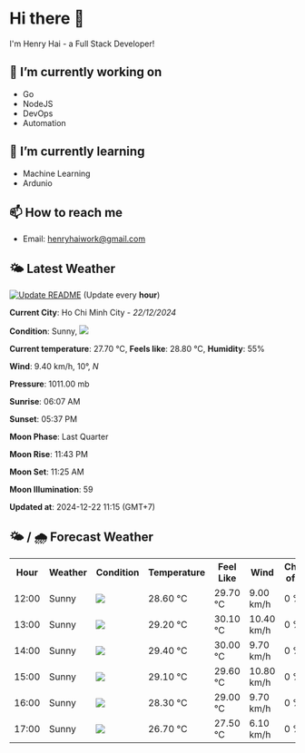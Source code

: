 # Hi there 👋

I'm Henry Hai - a Full Stack Developer!

## 🔭 I’m currently working on

- Go
- NodeJS
- DevOps
- Automation

## 🌱 I’m currently learning

- Machine Learning
- Ardunio

## 📫 How to reach me

- Email: <henryhaiwork@gmail.com>

## 🌤️ Latest Weather
[![Update README](https://github.com/henry0hai/henry0hai/actions/workflows/udpateReadme.yml/badge.svg)](https://github.com/henry0hai/henry0hai/actions/workflows/udpateReadme.yml)
(Update every **hour**)
<!-- CURRENT_WEATHER:START -->
**Current City**: Ho Chi Minh City - *22/12/2024*

**Condition**: Sunny, <img src="https://cdn.weatherapi.com/weather/64x64/day/113.png"/>

**Current temperature**: 27.70 °C, **Feels like**: 28.80 °C, **Humidity**: 55%

**Wind**: 9.40 km/h, 10°, *N*

**Pressure**: 1011.00 mb

**Sunrise**: 06:07 AM

**Sunset**: 05:37 PM

**Moon Phase**: Last Quarter

**Moon Rise**: 11:43 PM

**Moon Set**: 11:25 AM

**Moon Illumination**: 59

**Updated at**: 2024-12-22 11:15 (GMT+7)<!-- CURRENT_WEATHER:END -->

## 🌤️ / 🌧️ Forecast Weather
<!-- FORECAST_WEATHER:START -->
<table>
		<tr>
			<th>Hour</th>
			<th>Weather</th>
			<th>Condition</th>
			<th>Temperature</th>
			<th>Feel Like</th>
			<th>Wind</th>
			<th>Chance of Rain</th>
		</tr>
				<tr>
					<td>12:00</td>
					<td>Sunny</td>
					<td><img src='https://cdn.weatherapi.com/weather/64x64/day/113.png'/></td>
					<td>28.60 °C</td>
					<td>29.70 °C</td>
					<td>9.00 km/h</td>
					<td>0 %</td>
				</tr>
				<tr>
					<td>13:00</td>
					<td>Sunny</td>
					<td><img src='https://cdn.weatherapi.com/weather/64x64/day/113.png'/></td>
					<td>29.20 °C</td>
					<td>30.10 °C</td>
					<td>10.40 km/h</td>
					<td>0 %</td>
				</tr>
				<tr>
					<td>14:00</td>
					<td>Sunny</td>
					<td><img src='https://cdn.weatherapi.com/weather/64x64/day/113.png'/></td>
					<td>29.40 °C</td>
					<td>30.00 °C</td>
					<td>9.70 km/h</td>
					<td>0 %</td>
				</tr>
				<tr>
					<td>15:00</td>
					<td>Sunny</td>
					<td><img src='https://cdn.weatherapi.com/weather/64x64/day/113.png'/></td>
					<td>29.10 °C</td>
					<td>29.60 °C</td>
					<td>10.80 km/h</td>
					<td>0 %</td>
				</tr>
				<tr>
					<td>16:00</td>
					<td>Sunny</td>
					<td><img src='https://cdn.weatherapi.com/weather/64x64/day/113.png'/></td>
					<td>28.30 °C</td>
					<td>29.00 °C</td>
					<td>9.70 km/h</td>
					<td>0 %</td>
				</tr>
				<tr>
					<td>17:00</td>
					<td>Sunny</td>
					<td><img src='https://cdn.weatherapi.com/weather/64x64/day/113.png'/></td>
					<td>26.70 °C</td>
					<td>27.50 °C</td>
					<td>6.10 km/h</td>
					<td>0 %</td>
				</tr>
</table>
<!-- FORECAST_WEATHER:END -->
